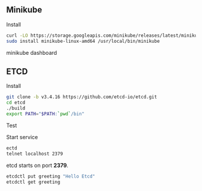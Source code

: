 ## Minikube

Install
```sh
curl -LO https://storage.googleapis.com/minikube/releases/latest/minikube-linux-amd64
sudo install minikube-linux-amd64 /usr/local/bin/minikube
```

minikube dashboard


## ETCD

Install

```sh
git clone -b v3.4.16 https://github.com/etcd-io/etcd.git
cd etcd
./build
export PATH="$PATH:`pwd`/bin"
```

Test

Start service
```sh
ectd
telnet localhost 2379
```
etcd starts on port **2379**.

```sh
etcdctl put greeting "Hello Etcd"
etcdctl get greeting
```



